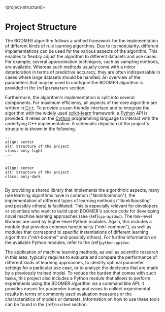 (project-structure)=

# Project Structure

The BOOMER algorithm follows a unified framework for the implementation of different kinds of rule learning algorithms. Due to its modularity, different implementations can be used for the various aspects of the algorithm. This enables to flexibly adjust the algorithm to different datasets and use cases. For example, several approximation techniques, such as sampling methods, are available. Whereas such methods usually come with a minor deterioration in terms of predictive accuracy, they are often indispensable in cases where large datasets should be handled. An overview of the parameters that may be used to configure the BOOMER algorithm is provided in the {ref}`parameters` section.

Furthermore, the algorithm's implementation is split into several components. For maximum efficiency, all aspects of the core algorithm are written in [C++](https://en.wikipedia.org/wiki/C%2B%2B). To provide a user-friendly interface and to integrate the algorithm with the widely used [scikit-learn](https://scikit-learn.org) framework, a [Python](<https://en.wikipedia.org/wiki/Python_(programming_language)>) API is provided. It relies on the [Cython](https://en.wikipedia.org/wiki/Cython) programming language to interact with the underlying C++ implementation. A schematic depiction of the project's structure is shown in the following.

```{image} ../_static/project_structure_light.svg
---
align: center
alt: Structure of the project
class: only-light
---
```

```{image} ../_static/project_structure_dark.svg
---
align: center
alt: Structure of the project
class: only-dark
---
```

By providing a shared library that implements the algorithmic aspects, many rule learning algorithms have in common ("libmlrlcommon"), the implementation of different types of learning methods ("libmlrlboosting" and possibly others) is facilitated. This is especially relevant for developers or scientists who want to build upon BOOMER's source code for developing novel machine learning approaches (see {ref}`cpp-apidoc`). The low-level libraries are used by higher-level Python modules. Again, this includes a module that provides common functionality ("mlrl-common"), as well as modules that correspond to specific instantiations of different learning algorithms ("mlrl-boomer" and possibly others). For further information on the available Python modules, refer to the {ref}`python-apidoc`.

The application of machine learning methods, as well as scientific research in this area, typically requires to evaluate and compare the performance of different kinds of learning approaches, to identify optimal parameter settings for a particular use case, or to analyze the decisions that are made by a previously trained model. To reduce the burden that comes with such tasks, this project also includes a Python module that allows to perform experiments using the BOOMER algorithm via a command line API. It provides means for parameter tuning and eases to collect experimental results in terms of commonly used evaluation measures or the characteristics of models or datasets. Information on how to use these tools can be found in the {ref}`testbed` section.

